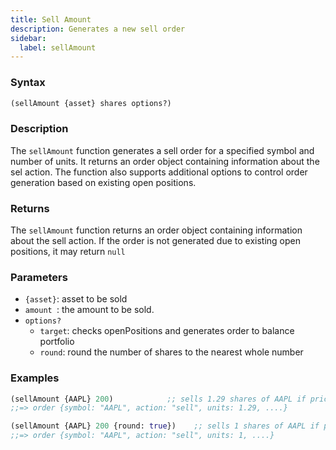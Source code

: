 ```yaml
---
title: Sell Amount
description: Generates a new sell order
sidebar:
  label: sellAmount
---
```


### Syntax

```clojure
(sellAmount {asset} shares options?)
```

### Description

The `sellAmount` function generates a sell order for a specified symbol and number of units. It returns an order object containing information about the sel action.
The function also supports additional options to control order generation based on existing open positions.

### Returns

The `sellAmount` function returns an order object containing information about the sell action. If the order is not generated due to existing open positions, it may return `null`&#x20;

### Parameters

- `{asset}`: asset to be sold
- `amount `: the amount to be sold.
- `options?`
  - `target`: checks openPositions and generates order to balance portfolio
  - `round`: round the number of shares to the nearest whole number

### Examples

```clojure
(sellAmount {AAPL} 200)            ;; sells 1.29 shares of AAPL if price is 155
;;=> order {symbol: "AAPL", action: "sell", units: 1.29, ....}

(sellAmount {AAPL} 200 {round: true})    ;; sells 1 shares of AAPL if price is 155
;;=> order {symbol: "AAPL", action: "sell", units: 1, ....}
```